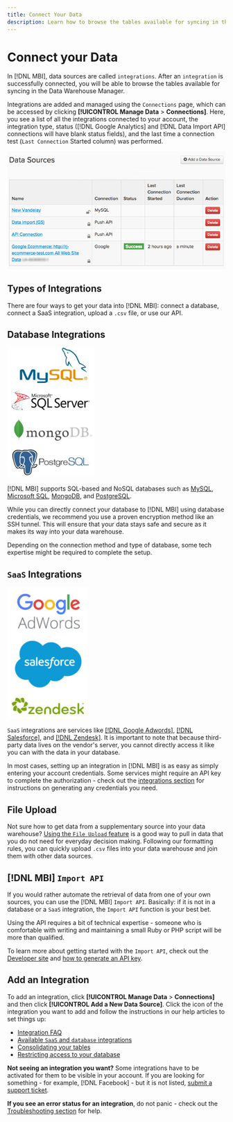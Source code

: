 ```yaml
---
title: Connect Your Data
description: Learn how to browse the tables available for syncing in the Data Warehouse Manager.
---
```

# Connect your Data

In [!DNL MBI], data sources are called `integrations`. After an `integration` is successfully connected, you will be able to browse the tables available for syncing in the Data Warehouse Manager.

Integrations are added and managed using the `Connections` page, which can be accessed by clicking **[!UICONTROL Manage Data** > **Connections]**. Here, you see a list of all the integrations connected to your account, the integration type, status ([!DNL Google Analytics] and [!DNL Data Import API] connections will have blank status fields), and the last time a connection test (`Last Connection` Started column) was performed.

![Data\_Sources\_Table.png](../../../assets/Data_Sources_Table.png)

## Types of Integrations

There are four ways to get your data into [!DNL MBI]: connect a database, connect a SaaS integration, upload a `.csv` file, or use our API.

## Database Integrations

![Database\_icons.jpg](../../../assets/Database_icons.jpg)

[!DNL MBI] supports SQL-based and NoSQL databases such as [MySQL](../../importing-data/integrations/mysql-via-ssh-tunnel.md), [Microsoft SQL](../integrations/microsoft-sql-server.md), [MongoDB](../integrations/mongodb-via-ssh-tunnel.md), and [PostgreSQL](../integrations/postgresql.md).

While you can directly connect your database to [!DNL MBI] using database credentials, we recommend you use a proven encryption method like an SSH tunnel. This will ensure that your data stays safe and secure as it makes its way into your data warehouse.

Depending on the connection method and type of database, some tech expertise might be required to complete the setup.

## `SaaS` Integrations

![](../../../assets/SaaS_icons.jpg)

`SaaS` integrations are services like [[!DNL Google Adwords]](../integrations/google-adwords.md), [[!DNL Salesforce]](../integrations/salesforce.md), and [[!DNL Zendesk]](../integrations/zendesk.md). It is important to note that because third-party data lives on the vendor's server, you cannot directly access it like you can with the data in your database.

In most cases, setting up an integration in [!DNL MBI] is as easy as simply entering your account credentials. Some services might require an API key to complete the authorization - check out the [integrations section](../integrations/integrations.md) for instructions on generating any credentials you need.

## File Upload

Not sure how to get data from a supplementary source into your data warehouse? [Using the `File Upload` feature](../connecting-data/using-file-uploader.md) is a good way to pull in data that you do not need for everyday decision making. Following our formatting rules, you can quickly upload `.csv` files into your data warehouse and join them with other data sources.

## [!DNL MBI] `Import API`

If you would rather automate the retrieval of data from one of your own sources, you can use the [!DNL MBI] `Import API`. Basically: if it is not in a database or a `SaaS` integration, the `Import API` function is your best bet.

Using the API requires a bit of technical expertise - someone who is comfortable with writing and maintaining a small Ruby or PHP script will be more than qualified.

To learn more about getting started with the `Import API`, check out the [Developer site](https://devdocs.magento.com/mbi/docs/getting-started.html) and [how to generate an API key](https://devdocs.magento.com/mbi/docs/import-api.html).

## Add an Integration

To add an integration, click **[!UICONTROL Manage Data** > **Connections]** and then click **[!UICONTROL Add a New Data Source]**. Click the icon of the integration you want to add and follow the instructions in our help articles to set things up:

* [Integration FAQ](https://support.magento.com/hc/en-us/sections/360003161871-Integration-FAQ)
* [Available `SaaS` and `database` integrations](../integrations/integrations.md)
* [Consolidating your tables](../../../best-practices/consolidating-your-tables.md)
* [Restricting access to your database](../../../administrator/account-management/restrict-db-access.md)

**Not seeing an integration you want?** Some integrations have to be activated for them to be visible in your account. If you are looking for something - for example, [!DNL Facebook] - but it is not listed, [submit a support ticket](../../../getting-started/support.md).

**If you see an error status for an integration**, do not panic - check out the [Troubleshooting section](https://support.magento.com/hc/en-us/sections/360003078151) for help.
